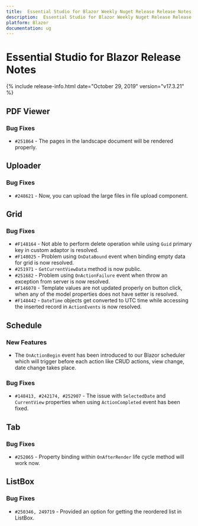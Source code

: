 ```yaml
---
title:  Essential Studio for Blazor Weekly Nuget Release Release Notes  
description:  Essential Studio for Blazor Weekly Nuget Release Release Notes  
platform: Blazor
documentation: ug
---
```


#  Essential Studio for Blazor  Release Notes  

{% include release-info.html date="October 29, 2019"  version="v17.3.21" %} 


## PDF Viewer

### Bug Fixes

- `#251864` - The pages in the landscape document will be rendered properly.

## Uploader

### Bug Fixes

- `#248621` - Now, you can upload the large files in file upload component.

## Grid

### Bug Fixes

- `#F148164` - Not able to perform delete operation while using `Guid` primary key in custom adaptor is resolved.
- `#F148025` - Problem using `OnDataBound` event when binding empty data for grid is now resolved.
- `#251971` - `GetCurrentViewData` method is now public.
- `#251682` - Problem using `OnActionFailure` event when throw an exception from server is now resolved.
- `#F146078` - Template values are not updated properly on button click, when any of the model properties does not have setter is resolved.
- `#F148442` - `DateTime` objects get converted to UTC time while accessing the inserted record in `ActionEvents` is now resolved.

## Schedule

### New Features

- The `OnActionBegin` event has been introduced to our Blazor scheduler which will trigger before each action like CRUD actions, view change, date change takes place.

### Bug Fixes

- `#148413, #242174, #252907` - The issue with `SelectedDate` and `CurrentView` properties when using `ActionCompleted` event has been fixed.

## Tab

### Bug Fixes

- `#252065` - Property binding within `OnAfterRender` life cycle method will work now.

## ListBox

### Bug Fixes

- `#250346, 249719` - Provided an option for getting the reordered list in ListBox.
